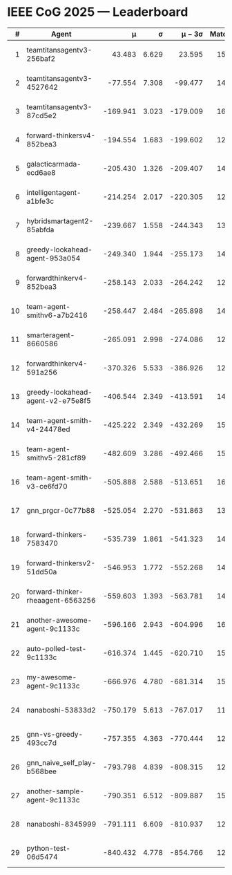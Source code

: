 # IEEE CoG 2025 — Leaderboard

| # | Agent | μ | σ | μ − 3σ | Matches | Updated |
|---:|---|---:|---:|---:|---:|---|
| 1 | teamtitansagentv3-256baf2 | 43.483 | 6.629 | 23.595 | 15596 | 2025-08-22 14:00 |
| 2 | teamtitansagentv3-4527642 | -77.554 | 7.308 | -99.477 | 14830 | 2025-08-22 14:00 |
| 3 | teamtitansagentv3-87cd5e2 | -169.941 | 3.023 | -179.009 | 16106 | 2025-08-22 14:00 |
| 4 | forward-thinkersv4-852bea3 | -194.554 | 1.683 | -199.602 | 12028 | 2025-08-22 14:00 |
| 5 | galacticarmada-ecd6ae8 | -205.430 | 1.326 | -209.407 | 14200 | 2025-08-22 14:00 |
| 6 | intelligentagent-a1bfe3c | -214.254 | 2.017 | -220.305 | 12779 | 2025-08-22 14:00 |
| 7 | hybridsmartagent2-85abfda | -239.667 | 1.558 | -244.343 | 13264 | 2025-08-22 14:00 |
| 8 | greedy-lookahead-agent-953a054 | -249.340 | 1.944 | -255.173 | 14470 | 2025-08-22 14:00 |
| 9 | forwardthinkerv4-852bea3 | -258.143 | 2.033 | -264.242 | 12413 | 2025-08-22 14:00 |
| 10 | team-agent-smithv6-a7b2416 | -258.447 | 2.484 | -265.898 | 14860 | 2025-08-22 14:00 |
| 11 | smarteragent-8660586 | -265.091 | 2.998 | -274.086 | 12711 | 2025-08-22 14:00 |
| 12 | forwardthinkerv4-591a256 | -370.326 | 5.533 | -386.926 | 12491 | 2025-08-22 14:00 |
| 13 | greedy-lookahead-agent-v2-e75e8f5 | -406.544 | 2.349 | -413.591 | 14970 | 2025-08-22 14:00 |
| 14 | team-agent-smith-v4-24478ed | -425.222 | 2.349 | -432.269 | 15722 | 2025-08-22 14:00 |
| 15 | team-agent-smithv5-281cf89 | -482.609 | 3.286 | -492.466 | 15020 | 2025-08-22 14:00 |
| 16 | team-agent-smith-v3-ce6fd70 | -505.888 | 2.588 | -513.651 | 16442 | 2025-08-22 14:00 |
| 17 | gnn_prgcr-0c77b88 | -525.054 | 2.270 | -531.863 | 13460 | 2025-08-22 14:00 |
| 18 | forward-thinkers-7583470 | -535.739 | 1.861 | -541.323 | 14000 | 2025-08-22 14:00 |
| 19 | forward-thinkersv2-51dd50a | -546.953 | 1.772 | -552.268 | 14860 | 2025-08-22 14:00 |
| 20 | forward-thinker-rheaagent-6563256 | -559.603 | 1.393 | -563.781 | 14460 | 2025-08-22 14:00 |
| 21 | another-awesome-agent-9c1133c | -596.166 | 2.943 | -604.996 | 16080 | 2025-08-22 14:00 |
| 22 | auto-polled-test-9c1133c | -616.374 | 1.445 | -620.710 | 15080 | 2025-08-22 14:00 |
| 23 | my-awesome-agent-9c1133c | -666.976 | 4.780 | -681.314 | 15240 | 2025-08-22 14:00 |
| 24 | nanaboshi-53833d2 | -750.179 | 5.613 | -767.017 | 11620 | 2025-08-22 14:00 |
| 25 | gnn-vs-greedy-493cc7d | -757.355 | 4.363 | -770.444 | 12340 | 2025-08-22 14:00 |
| 26 | gnn_naive_self_play-b568bee | -793.798 | 4.839 | -808.315 | 12180 | 2025-08-22 14:00 |
| 27 | another-sample-agent-9c1133c | -790.351 | 6.512 | -809.887 | 15080 | 2025-08-22 14:00 |
| 28 | nanaboshi-8345999 | -791.111 | 6.609 | -810.937 | 12690 | 2025-08-22 14:00 |
| 29 | python-test-06d5474 | -840.432 | 4.778 | -854.766 | 12490 | 2025-08-22 14:00 |
